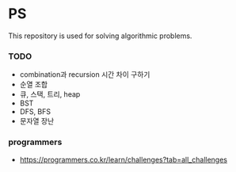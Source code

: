 # PS
 This repository is used for solving algorithmic problems.


### TODO
- combination과 recursion 시간 차이 구하기
- 순열 조합
- 큐, 스택, 트리, heap
- BST
- DFS, BFS
- 문자열 장난

### programmers
- https://programmers.co.kr/learn/challenges?tab=all_challenges
